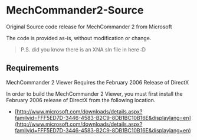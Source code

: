 # MechCommander2-Source

Original Source code release for MechCommander 2 from Microsoft

The code is provided as-is, without modification or change.

> P.S. did you know there is an XNA sln file in here :D

## Requirements

MechCommander 2 Viewer Requires the February 2006 Release of DirectX

In order to build the MechCommander 2 Viewer, you must first install the February 2006 release of DirectX from the following location.

* [http://www.microsoft.com/downloads/details.aspx?familyid=FFF5ED7D-3446-4583-B2C9-8DB1BC10B16E&displaylang=en](http://www.microsoft.com/downloads/details.aspx?familyid=FFF5ED7D-3446-4583-B2C9-8DB1BC10B16E&displaylang=en)

